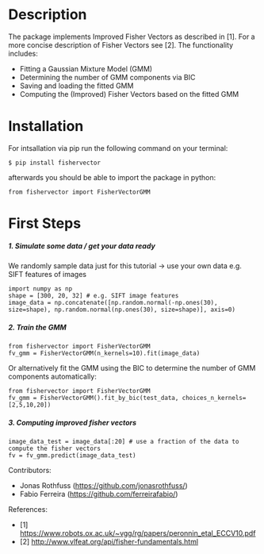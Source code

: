 # Description
The package implements Improved Fisher Vectors as described in [1]. For a more concise description of Fisher Vectors see [2].
The functionality includes:
- Fitting a Gaussian Mixture Model (GMM)
- Determining the number of GMM components via BIC
- Saving and loading the fitted GMM
- Computing the (Improved) Fisher Vectors based on the fitted GMM

# Installation
For intsallation via pip run the following command on your terminal:
```
$ pip install fishervector
```
afterwards you should be able to import the package in python:
```
from fishervector import FisherVectorGMM
```
# First Steps
##### 1. Simulate some data / get your data ready
 We randomly sample data just for this tutorial -> use your own data e.g. SIFT features of images
```
import numpy as np
shape = [300, 20, 32] # e.g. SIFT image features
image_data = np.concatenate([np.random.normal(-np.ones(30), size=shape), np.random.normal(np.ones(30), size=shape)], axis=0)
```
##### 2. Train the GMM
```
from fishervector import FisherVectorGMM
fv_gmm = FisherVectorGMM(n_kernels=10).fit(image_data)
```
Or alternatively fit the GMM using the BIC to determine the number of GMM components automatically:
```
from fishervector import FisherVectorGMM
fv_gmm = FisherVectorGMM().fit_by_bic(test_data, choices_n_kernels=[2,5,10,20])
```
##### 3. Computing improved fisher vectors
```
image_data_test = image_data[:20] # use a fraction of the data to compute the fisher vectors
fv = fv_gmm.predict(image_data_test)
```

Contributors:
* Jonas Rothfuss (https://github.com/jonasrothfuss/)
* Fabio Ferreira (https://github.com/ferreirafabio/)

References:
- [1] https://www.robots.ox.ac.uk/~vgg/rg/papers/peronnin_etal_ECCV10.pdf
- [2] http://www.vlfeat.org/api/fisher-fundamentals.html